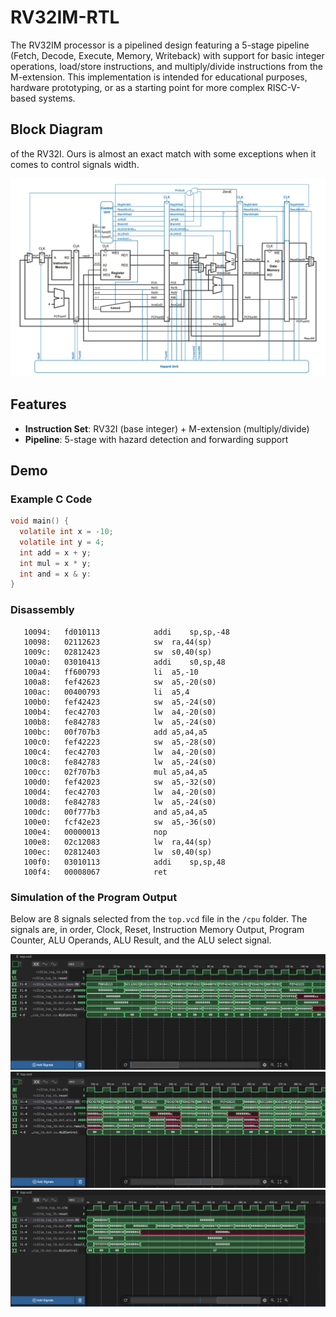# RV32IM-RTL

The RV32IM processor is a pipelined design featuring a 5-stage pipeline (Fetch, Decode, Execute, Memory, Writeback) with support for basic integer operations, load/store instructions, and multiply/divide instructions from the M-extension. This implementation is intended for educational purposes, hardware prototyping, or as a starting point for more complex RISC-V-based systems.

## Block Diagram
of the RV32I. Ours is almost an exact match with some exceptions when it comes to control signals width. 

![RV32I Block Diagram](Assets/Processor_Diagram.png)



## Features

- **Instruction Set**: RV32I (base integer) + M-extension (multiply/divide)
- **Pipeline**: 5-stage with hazard detection and forwarding support


## Demo

### Example C Code

```c
void main() {
  volatile int x = -10;
  volatile int y = 4;
  int add = x + y;
  int mul = x * y;
  int and = x & y:
}
```

### Disassembly 
```text
   10094:	fd010113          	addi	sp,sp,-48
   10098:	02112623          	sw	ra,44(sp)
   1009c:	02812423          	sw	s0,40(sp)
   100a0:	03010413          	addi	s0,sp,48
   100a4:	ff600793          	li	a5,-10
   100a8:	fef42623          	sw	a5,-20(s0)
   100ac:	00400793          	li	a5,4
   100b0:	fef42423          	sw	a5,-24(s0)
   100b4:	fec42703          	lw	a4,-20(s0)
   100b8:	fe842783          	lw	a5,-24(s0)
   100bc:	00f707b3          	add	a5,a4,a5
   100c0:	fef42223          	sw	a5,-28(s0)
   100c4:	fec42703          	lw	a4,-20(s0)
   100c8:	fe842783          	lw	a5,-24(s0)
   100cc:	02f707b3          	mul	a5,a4,a5
   100d0:	fef42023          	sw	a5,-32(s0)
   100d4:	fec42703          	lw	a4,-20(s0)
   100d8:	fe842783          	lw	a5,-24(s0)
   100dc:	00f777b3          	and	a5,a4,a5
   100e0:	fcf42e23          	sw	a5,-36(s0)
   100e4:	00000013          	nop
   100e8:	02c12083          	lw	ra,44(sp)
   100ec:	02812403          	lw	s0,40(sp)
   100f0:	03010113          	addi	sp,sp,48
   100f4:	00008067          	ret
```

### Simulation of the Program Output

Below are 8 signals selected from the `top.vcd` file in the `/cpu` folder. The signals are, in order, Clock, Reset, Instruction Memory Output, Program Counter, ALU Operands, ALU Result, and the ALU select signal. 

![First Part of Sim](Assets/1.png)
![Second Part of Sim](Assets/2.png)
![Third Part of Sim](Assets/3.png)
